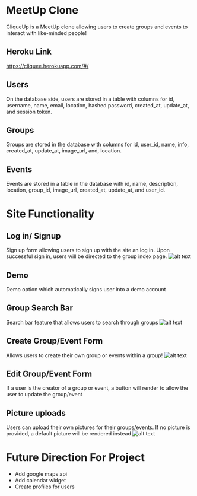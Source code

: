 # MeetUp Clone
CliqueUp is a MeetUp clone allowing users to create groups and events to interact with like-minded people!

## Heroku Link
https://cliquee.herokuapp.com/#/

## Users
On the database side, users are stored in a table with columns for id, username, name, email, location, hashed password, created_at, update_at, and session token.

## Groups
Groups are stored in the database with columns for id, user_id, name, info, created_at, update_at, image_url, and, location.


## Events
Events are stored in a table in the database with id, name, description, location, group_id, image_url,  created_at, update_at, and user_id.

# Site Functionality

## Log in/ Signup
Sign up form allowing users to sign up with the site an log in. Upon successful sign in, users will be directed to the group index page.
![alt text](https://github.com/j0shuachen/MeetUp/blob/master/docs/screenshots/signup.png)

## Demo
Demo option which automatically signs user into a demo account

## Group Search Bar
Search bar feature that allows users to search through groups
![alt text](https://github.com/j0shuachen/MeetUp/blob/master/docs/screenshots/search.png)

## Create Group/Event Form
Allows users to create their own group or events within a group!
![alt text](https://github.com/j0shuachen/MeetUp/blob/master/docs/screenshots/createevent.png)

## Edit Group/Event Form
If a user is the creator of a group or event, a button will render to allow the user to update the group/event


## Picture uploads
Users can upload their own pictures for their groups/events. If no picture is provided, a default picture will be rendered instead
![alt text](https://github.com/j0shuachen/MeetUp/blob/master/docs/screenshots/uploadpic.png)

# Future Direction For Project
+ Add google maps api
+ Add calendar widget
+ Create profiles for users
